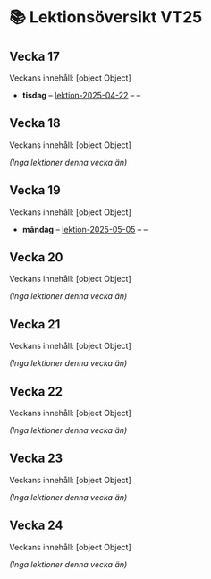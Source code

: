 # 📚 Lektionsöversikt VT25

## Vecka 17

Veckans innehåll: 
 [object Object]

- **tisdag** – [lektion-2025-04-22](https://github.com/Folkuniversitetet-BFU-VT25/lektion-2025-04-22) – –

## Vecka 18

Veckans innehåll: 
 [object Object]

_(Inga lektioner denna vecka än)_

## Vecka 19

Veckans innehåll: 
 [object Object]

- **måndag** – [lektion-2025-05-05](https://github.com/Folkuniversitetet-BFU-VT25/lektion-2025-05-05) – –

## Vecka 20

Veckans innehåll: 
 [object Object]

_(Inga lektioner denna vecka än)_

## Vecka 21

Veckans innehåll: 
 [object Object]

_(Inga lektioner denna vecka än)_

## Vecka 22

Veckans innehåll: 
 [object Object]

_(Inga lektioner denna vecka än)_

## Vecka 23

Veckans innehåll: 
 [object Object]

_(Inga lektioner denna vecka än)_

## Vecka 24

Veckans innehåll: 
 [object Object]

_(Inga lektioner denna vecka än)_

